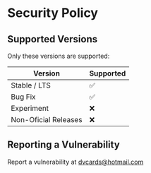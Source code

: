 # Security Policy

## Supported Versions

Only these versions are supported:

| Version | Supported          |
| ------- | ------------------ |
| Stable / LTS   | ✅ |
| Bug Fix   | ✅                |
| Experiment   | :x: |
| Non-Oficial Releases   | :x:                |

## Reporting a Vulnerability

Report a vulnerability at dvcards@hotmail.com
